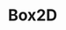 ---
layout: module
title: Box2D
category: Physics
link: https://github.com/korlibs/korge-box2d/tree/main/korge-box2d
icon: /i/box2d.png
---